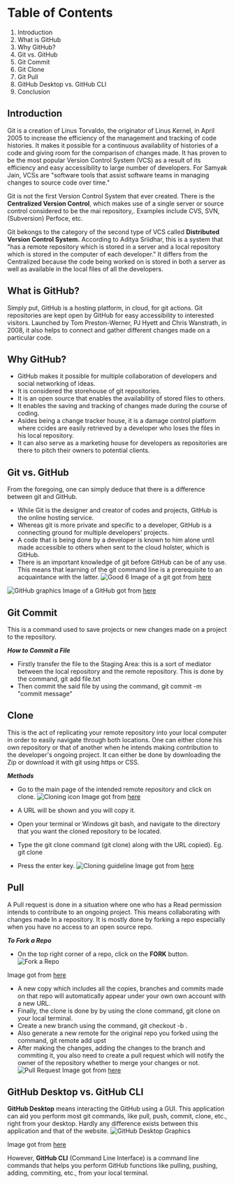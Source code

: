 # Table of Contents
1. Introduction
2. What is GitHub
3. Why GitHub?
4. Git vs. GitHub
5. Git Commit
6. Git Clone
7. Git Pull 
8. GitHub Desktop vs. GitHub CLI
9. Conclusion

## Introduction
Git is a creation of Linus Torvaldo, the originator of Linus Kernel, in April 2005 to increase the efficiency of the management and tracking of code histories. It makes it possible for a continuous availability of histories of a code and giving room for the comparison of changes made. It has proven to be the most popular Version Control System (VCS) as a result of its efficiency and easy accessibility to large number of developers. For Samyak Jain, VCSs are "software tools that assist software teams in managing changes to source code over time."

Git is not the first Version Control System that ever created. There is the **Centralized Version Control**, which makes use of a single server or source control considered to be the mai repository,. Examples include CVS, SVN, (Subversion) Perfoce, etc. 

Git bekongs to the category of the second type of VCS called **Distributed Version Control System.** According to Aditya Sriidhar, this is a system that "has a remote repository which is stored in a server and a local repository which is stored in the computer of each developer." It differs from  the Centralized because the code being worked on is stored in both a server as well as available in the local files of all the developers. 

## What is GitHub?

Simply put, GitHub is a hosting platform, in cloud, for git actions. Git repositories are kept open by GitHub for easy accessibility to interested visitors. Launched by Tom Preston-Werner, PJ Hyett and Chris Wanstrath, in 2008, it also helps to connect and gather different changes made on a particular code. 

## Why GitHub?
- GitHub makes it possible for multiple collaboration of developers and social networking of ideas.
- It is considered the storehouse of git repositories.
-  It is an open source that enables the availability of stored files to others.
-  It enables the saving and tracking of changes made during the course of coding.
- Asides being a change tracker house, it is a damage control platform where ccides are easily retrieved by a developer who loses the files in his local repository.
-  It can also serve as a marketing house for developers as repositories are there to pitch their owners to potential clients.

## Git vs. GitHub
From the foregoing, one can simply deduce that there is a difference between git and GitHub.
- While Git is the designer and creator of codes and projects, GitHub is the online hosting service. 
- Whereas git is more private and specific to a developer, GitHub is a connecting ground for multiple developers' projects.
- A code that is being done by a developer is known to him alone until made accessible to others when sent to the cloud holster, which is GitHub.
- There is an important knowledge of git before GitHub can be of any use. This means that learning of the git command line is a prerequisite to an acquaintance with the latter.
![Good 6](https://upload.wikimedia.org/wikipedia/commons/e/e0/Git-logo.svg)
Image of a git got from [here ](https://www.google.com/imgres?imgurl=https%3A%2F%2Fupload.wikimedia.org%2Fwikipedia%2Fcommons%2Fthumb%2Fe%2Fe0%2FGit-logo.svg%2F1280px-Git-logo.svg.png&imgrefurl=https%3A%2F%2Fcommons.wikimedia.org%2Fwiki%2FFile%3AGit-logo.svg&tbnid=ZddH2hVhNNICvM&vet=12ahUKEwiAt6bBs8v6AhUOTMAKHWagApIQMygCegUIARDhAQ..i&docid=Qzj8717U8pISkM&w=1280&h=535&q=image%20of%20Git&client=ms-android-transsion&ved=2ahUKEwiAt6bBs8v6AhUOTMAKHWagApIQMygCegUIARDhAQ)

![GitHub graphics](https://madsourcer.com/wp-content/uploads/github.jpg)
Image of a GitHub got from 
[here](https://madsourcer.com/wp-content/uploads/github.jpg)

## Git Commit
This is a command used to save projects or new changes made on a project to the repository.

_**How to Commit a File**_
- Firstly transfer the file to the Staging Area: this is a sort of mediator between the local repository and the remote repository. This is done by the command, git add file.txt
- Then commit the said file by using the command, git commit -m "commit message"
## Clone
This is the act of replicating your remote repository into your local computer in order to easily navigate through both locations. One can either clone his own repository or that of another when he intends making contribution to the developer's ongoing project.  It can either be done by downloading the Zip or download it with git using https or CSS.

_**Methods**_
- Go to the main page of the intended remote repository and click on clone.
![Cloning icon](content://media/external/downloads/187216)
Image got from [here](https://www.google.com/imgres?imgurl=https%3A%2F%2Fwww.howtogeek.com%2Fwp-content%2Fuploads%2F2019%2F12%2FCopy-repo-URL-to-clipboard.png%3Ftrim%3D1%2C1%26bg-color%3D000%26pad%3D1%2C1&imgrefurl=https%3A%2F%2Fwww.howtogeek.com%2F451360%2Fhow-to-clone-a-github-repository%2F&tbnid=DUoRFB_IavhobM&vet=12ahUKEwif6ofvr8v6AhXuTUEAHZGKCaIQMygAegUIARC_AQ..i&docid=BUvka7a_6Bu-hM&w=487&h=319&q=procedure%20to%20clone%20a%20file%20on%20GitHub&client=ms-android-transsion&ved=2ahUKEwif6ofvr8v6AhXuTUEAHZGKCaIQMygAegUIARC_AQ)

-  A URL will be shown and you will copy it.
- Open your terminal or Windows git bash, and navigate to the directory that you want the cloned repository to be located.
- Type the git clone command (git clone) along with the URL copied). Eg. git clone <URL>
- Press the enter key.
![Cloning guideline](https://www.techiedelight.com/wp-content/uploads/git-clone-directory.png)
Image got from [here ](https://www.google.com/imgres?imgurl=https%3A%2F%2Fwww.techiedelight.com%2Fwp-content%2Fuploads%2Fgit-clone-directory.png&imgrefurl=https%3A%2F%2Fwww.techiedelight.com%2Fclone-a-git-repository-into-specific-folder%2F&tbnid=nXB-E2uIe1zytM&vet=12ahUKEwif6ofvr8v6AhXuTUEAHZGKCaIQMygNegUIARDZAQ..i&docid=pwdzrC8K5kwc7M&w=612&h=270&q=procedure%20to%20clone%20a%20file%20on%20GitHub&client=ms-android-transsion&ved=2ahUKEwif6ofvr8v6AhXuTUEAHZGKCaIQMygNegUIARDZAQ)

## Pull
A Pull request is done in a situation where one who has a Read permission intends to contribute to an ongoing project. This means collaborating with changes made In a repository. It is mostly done by forking a repo especially when you have no access to an open source repo.

**_To Fork a Repo_**
- On the top right corner of a repo, click on the **FORK** button.
![Fork a Repo](https://www.earthdatascience.org/images/earth-analytics/git-version-control/githubguides-bootcamp-fork.png)

Image got from [here](https://www.google.com/imgres?imgurl=https%3A%2F%2Fwww.earthdatascience.org%2Fimages%2Fearth-analytics%2Fgit-version-control%2Fgithubguides-bootcamp-fork.png&imgrefurl=https%3A%2F%2Fwww.earthdatascience.org%2Fworkshops%2Fintro-version-control-git%2Fabout-forks%2F&tbnid=6bgdQCkyCIPUSM&vet=12ahUKEwjE7qbpp8v6AhWViFwKHUcHDcEQMygLegUIARDYAQ..i&docid=myvoOLO3i-pKTM&w=738&h=148&q=how%20tto%20do%20fork%20on%20github&client=ms-android-transsion&ved=2ahUKEwjE7qbpp8v6AhWViFwKHUcHDcEQMygLegUIARDYAQ)

- A new copy which includes all the copies, branches and commits made on that repo will automatically appear under your own own account with a new URL.
- Finally, the clone is done by by using the clone command, git clone <repo URL> on your local terminal.
- Create a new branch using the command, git checkout -b <branch name>.
- Also generate a new remote for the original repo you forked using the command, git remote add upst
- After making the changes, adding the changes to the branch and commiting it, you also need to create a pull request which will notify the owner of the repository whether to merge your changes or not.
![Pull Request](https://opensource.com/sites/default/files/uploads/open-a-pull-request_crop.png)
Image got from [here](https://www.google.com/imgres?imgurl=https%3A%2F%2Fopensource.com%2Fsites%2Fdefault%2Ffiles%2Fuploads%2Fopen-a-pull-request_crop.png&imgrefurl=https%3A%2F%2Fopensource.com%2Farticle%2F19%2F7%2Fcreate-pull-request-github&tbnid=t_p5l3lv2j9sPM&vet=12ahUKEwjVmIu1psv6AhUQiFwKHY78A7YQMygAegUIARDCAQ..i&docid=KNlJ5o_Hzs8hNM&w=650&h=540&q=how%20tto%20do%20a%20Pull%20request%20on%20git&client=ms-android-transsion&ved=2ahUKEwjVmIu1psv6AhUQiFwKHY78A7YQMygAegUIARDCAQ)
## GitHub Desktop vs. GitHub CLI
**GitHub Desktop** means interacting the GitHub using a GUI. This application can aid you perform most git commands, like pull, push, commit, clone, etc., right from your desktop. Hardly any difference exists between this application and that of the website.
![GitHub Desktop Graphics](https://carldesouza.com/wp-content/uploads/2020/03/img_5e72a64e32003.png)

Image got from [here ](https://www.google.com/imgres?imgurl=https%3A%2F%2Fcarldesouza.com%2Fwp-content%2Fuploads%2F2020%2F03%2Fimg_5e72a64e32003.png&imgrefurl=https%3A%2F%2Fcarldesouza.com%2Finstalling-and-using-github-desktop-on-windows%2F&tbnid=6hs9h7t1YowPZM&vet=12ahUKEwjTidedssv6AhVYTUEAHZXSCWcQMygDegUIARDjAQ..i&docid=dv9_cJA3RQvdsM&w=1054&h=657&q=github%20desktop&client=ms-android-transsion&ved=2ahUKEwjTidedssv6AhVYTUEAHZXSCWcQMygDegUIARDjAQ)

However, **GitHub CLI** (Command Line Interface) is a command line commands that helps you perform GitHub functions like pulling, pushing, adding, commiting, etc., from your local terminal. 